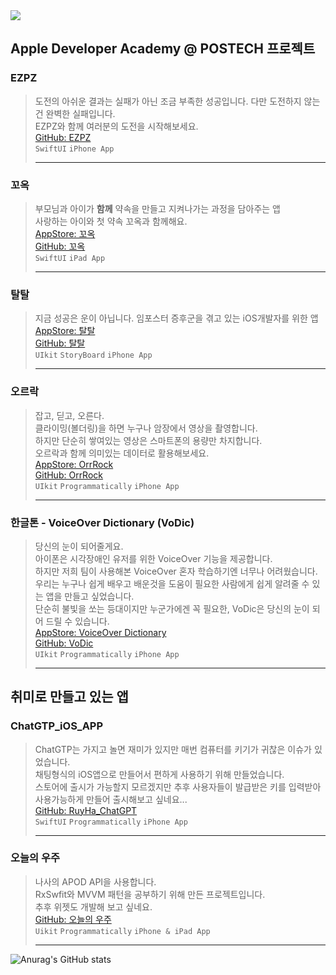 <img src="https://capsule-render.vercel.app/api?type=Soft&color=auto&height=200&section=header&text=Ruyha%20GitHub&fontSize=45" />


## Apple Developer Academy @ POSTECH 프로젝트

### EZPZ     
>	도전의 아쉬운 결과는 실패가 아닌 조금 부족한 성공입니다. 다만 도전하지 않는건 완벽한 실패입니다.  
> EZPZ와 함께 여러분의 도전을 시작해보세요.  
> [GitHub: EZPZ](https://github.com/DeveloperAcademy-POSTECH/EZPZ)  
> `SwiftUI` `iPhone App`  
> *****  

### 꼬옥  
> 부모님과 아이가 **함께** 약속을 만들고 지켜나가는 과정을 담아주는 앱  
> 사랑하는 아이와 첫 약속 꼬옥과 함께해요.  
> [AppStore: 꼬옥](https://apps.apple.com/us/app/%EA%BC%AC%EC%98%A5/id1631273909)  
> [GitHub: 꼬옥](https://github.com/kko-okk/kko_okk/tree/main)  
> `SwiftUI` `iPad App`  
> *****  

### 탈탈
> 지금 성공은 운이 아닙니다. 임포스터 증후군을 겪고 있는 iOS개발자를 위한 앱  
> [AppStore: 탈탈](https://apps.apple.com/us/app/taltal/id1637629943)  
> [GitHub: 탈탈](https://github.com/DeveloperAcademy-POSTECH/MC3_Team10_TalTal)  
> `UIkit` `StoryBoard` `iPhone App`  
> *****

### 오르락
> 잡고, 딛고, 오른다.  
> 클라이밍(볼더링)을 하면 누구나 암장에서 영상을 촬영합니다.  
> 하지만 단순히 쌓여있는 영상은 스마트폰의 용량만 차지합니다.  
> 오르락과 함께 의미있는 데이터로 활용해보세요.  
> [AppStore: OrrRock](https://apps.apple.com/us/app/orrrock/id6444023093)  
> [GitHub: OrrRock](https://github.com/DeveloperAcademy-POSTECH/MacC-TEAM-8bit)  
> `UIkit` `Programmatically` `iPhone App`  
> *****  

### 한글톤 - VoiceOver Dictionary (VoDic)
> 당신의 눈이 되어줄게요.  
> 아이폰은 시각장애인 유저를 위한 VoiceOver 기능을 제공합니다.  
> 하지만 저희 팀이 사용해본 VoiceOver 혼자 학습하기엔 너무나 어려웠습니다.
> 우리는 누구나 쉽게 배우고 배운것을 도움이 필요한 사람에게 쉽게 알려줄 수 있는 앱을 만들고 싶었습니다.  
> 단순히 불빛을 쏘는 등대이지만 누군가에겐 꼭 필요한, VoDic은 당신의 눈이 되어 드릴 수 있습니다.  
> [AppStore: VoiceOver Dictionary](https://apps.apple.com/us/app/voiceover-dictionary/id6443760039)    
> [GitHub: VoDic](https://github.com/DeveloperAcademy-POSTECH/Hangleton_Team8_LightHouse)  
> `UIkit` `Programmatically` `iPhone App`  
> *****  

## 취미로 만들고 있는 앱
### ChatGTP_iOS_APP 
> ChatGTP는 가지고 놀면 재미가 있지만 매번 컴퓨터를 키기가 귀찮은 이슈가 있었습니다.    
> 채팅형식의 iOS앱으로 만들어서 편하게 사용하기 위해 만들었습니다.    
> 스토어에 출시가 가능할지 모르겠지만 추후 사용자들이 발급받은 키를 입력받아 사용가능하게 만들어 출시해보고 싶네요...     
> [GitHub: RuyHa_ChatGPT](https://github.com/RuyHa/RuyHa_ChatGPT)      
> `SwiftUI` `Programmatically` `iPhone App`  
> *****  

### 오늘의 우주 
> 나사의 APOD API을 사용합니다.    
> RxSwfit와 MVVM 패턴을 공부하기 위해 만든 프로젝트입니다.    
> 추후 위젯도 개발해 보고 싶네요.    
> [GitHub: 오늘의 우주](https://github.com/RuyHa/Universe-Today/tree/Dev)  
> `Uikit` `Programmatically` `iPhone & iPad App`  
> *****  

![Anurag's GitHub stats](https://github-readme-stats.vercel.app/api?username=Ruyha&show_icons=true&theme=radical)

<!--
**RuyHa/RuyHa** is a ✨ _special_ ✨ repository because its `README.md` (this file) appears on your GitHub profile.

Here are some ideas to get you started:

- 🔭 I’m currently working on ...
- 🌱 I’m currently learning ...
- 👯 I’m looking to collaborate on ...
- 🤔 I’m looking for help with ...
- 💬 Ask me about ...
- 📫 How to reach me: ...
- 😄 Pronouns: ...
- ⚡ Fun fact: ...
-->
